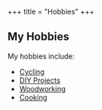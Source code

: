 +++
title = "Hobbies"
+++

## My Hobbies

My hobbies include:

- [Cycling](/hobbies/cycling)
- [DIY Projects](/hobbies/diy)
- [Woodworking](/hobbies/woodworking)
- [Cooking](/hobbies/cooking)
